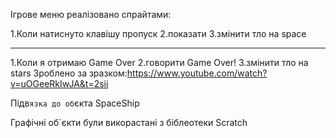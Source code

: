 

Ігрове меню реалізовано спрайтами:

1.Коли натиснуто клавішу пропуск
2.показати
3.змінити тло на space
____________________________________
1.Коли я отримаю Game Over
2.говорити Game Over!
3.змінити тло на stars
Зроблено за зразком:https://www.youtube.com/watch?v=uOGeeRkIwJA&t=2sіі

Підв`язка до об`єкта SpaceShip

Графічні об`єкти були викорастані з біблеотеки Scratch

